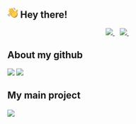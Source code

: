 ## <img src="./images/hi.svg" alt="hi" width="24px"> Hey there!

<p align='center'>
  
  <a href="https://www.linkedin.com/in/alessandro-gelmi/">
    <img src="https://img.shields.io/badge/linkedin-%230077B5.svg?&style=for-the-badge&logo=linkedin&logoColor=white" />
  </a>&nbsp;&nbsp;
  <a href="mailto:ale.gelmi2@gmail.com">
    <img src="https://img.shields.io/badge/Gmail-D14836?style=for-the-badge&logo=gmail&logoColor=white" />        
  </a>&nbsp;&nbsp;
  
</p>

<!---
## About me
<td><img src="./images/Snap.png" width="700px"></td>
-->

## About my github
<!-- <img align=top src="https://github-readme-stats.vercel.app/api?username=alessandrogelmi&theme=dark&count_private=true&show_icons=true&hide_border=true" /> -->
<!-- <img src="https://activity-graph.herokuapp.com/graph?username=alessandrogelmi&theme=github&bg_color=151515&hide_border=true" /> -->
![](https://github.com/alessandrogelmi/github-stats/blob/master/generated/overview.svg)
![](https://github.com/alessandrogelmi/github-stats/blob/master/generated/languages.svg)

## My main project
<a href="https://github.com/alessandrogelmi/Covid19-Italy-Data">
  <img align="center" src="https://github-readme-stats-anuraghazra1.vercel.app/api/pin/?username=alessandrogelmi&repo=Covid19-Italy-Data&theme=dark&hide_border=true" />
</a>
